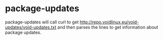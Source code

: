 # package-updates

package-updates will call curl to get http://repo.voidlinux.eu/void-updates/void-updates.txt and then parses the lines to get information about package updates.


